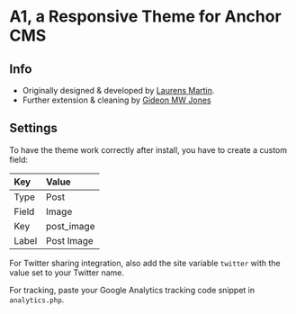 # A1, a Responsive Theme for Anchor CMS


## Info

* Originally designed & developed by [Laurens Martin](http://laurensmartin.com).
* Further extension & cleaning by [Gideon MW Jones](http://gideonjon.es)

## Settings

To have the theme work correctly after install, you have to create a custom field:

| Key   | Value      |
|:------|:-----------|
| Type  | Post       |
| Field | Image      |
| Key   | post_image |
| Label | Post Image |

For Twitter sharing integration, also add the site variable `twitter` with the value set to your Twitter name.

For tracking, paste your Google Analytics tracking code snippet in `analytics.php`.
